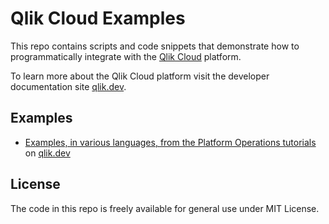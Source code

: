# Qlik Cloud Examples
This repo contains scripts and code snippets that demonstrate how to programmatically integrate with the [Qlik Cloud](https://www.qlik.com/us/products/qlik-cloud) platform.

To learn more about the Qlik Cloud platform visit the developer documentation site [qlik.dev](https://qlik.dev).

## Examples
* [Examples, in various languages, from the Platform Operations tutorials](./qlik.dev/tutorials/platform-operations) on [qlik.dev](https://qlik.dev/manage/platform-operations/overview)

## License
The code in this repo is freely available for general use under MIT License.
